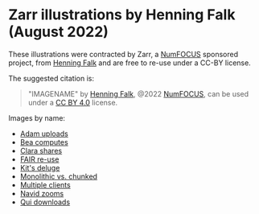 # Zarr illustrations by Henning Falk (August 2022)

These illustrations were contracted by Zarr, a [NumFOCUS](https://numfocus.org)
sponsored project, from [Henning Falk](https://twitter.com/DrHenningFalk)
and are free to re-use under a CC-BY license.

The suggested citation is:

> "IMAGENAME" by [Henning Falk](https://twitter.com/DrHenningFalk),
> @2022 [NumFOCUS](https://numfocus.org/), can be used under a
> [CC BY 4.0](https://creativecommons.org/licenses/by/4.0/) license.

Images by name:

- [Adam uploads](./adam-uploads.pdf)
- [Bea computes](./bea-computes.pdf)
- [Clara shares](./clara-shares.pdf)
- [FAIR re-use](./fair-reuse.pdf)
- [Kit's deluge](./kits-deluge.pdf)
- [Monolithic vs. chunked](./monolithic-vs-chunked.pdf)
- [Multiple clients](./multiple-clients.pdf)
- [Navid zooms](./navid-zooms.pdf)
- [Qui downloads](./qui-downloads.pdf)

